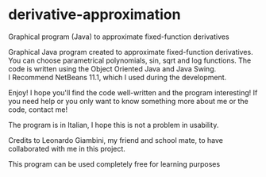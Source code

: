 # derivative-approximation
Graphical program (Java) to approximate fixed-function derivatives

Graphical Java program created to approximate fixed-function derivatives. 
You can choose parametrical polynomials, sin, sqrt and log functions. 
The code is written using the Object Oriented Java and Java Swing.  
I Recommend NetBeans 11.1, which I used during the development. 

Enjoy! I hope you'll find the code well-written and the program interesting! 
If you need help or you only want to know something more about me or the code, contact me!

The program is in Italian, I hope this is not a problem in usability.

Credits to Leonardo Giambini, my friend and school mate, to have collaborated with me in this project.

This program can be used completely free for learning purposes
